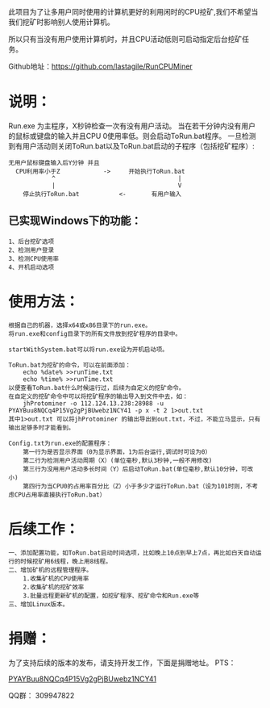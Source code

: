 此项目为了让多用户同时使用的计算机更好的利用闲时的CPU挖矿,我们不希望当我们挖矿时影响别人使用计算机。

所以只有当没有用户使用计算机时，并且CPU活动低则可启动指定后台挖矿任务。

Github地址：https://github.com/lastagile/RunCPUMiner

说明：
=================
Run.exe 为主程序，X秒钟检查一次有没有用户活动。
当在若干分钟内没有用户的鼠标或键盘的输入并且CPU 0使用率低。则会启动ToRun.bat程序。
一旦检测到有用户活动则关闭ToRun.bat以及ToRun.bat启动的子程序（包括挖矿程序）:

	无用户鼠标键盘输入后Y分钟 并且
	  CPU利用率小于Z            ->     开始执行ToRun.bat
				^                                  |
				|                                  V
		停止执行ToRun.bat           <-       有用户输入

已实现Windows下的功能：
---------------------------
	1、后台挖矿选项
	2、检测用户登录
	3、检测CPU使用率
	4、开机启动选项
		
使用方法：
===================
	根据自己的机器，选择x64或x86目录下的run.exe。
	将run.exe和config目录下的所有文件放到挖矿程序的目录中。

	startWithSystem.bat可以将run.exe设为开机启动项。

	ToRun.bat为挖矿的命令，可以在前面添加：
		echo %date% >>runTime.txt
		echo %time% >>runTime.txt
	以便查看ToRun.bat什么时候运行过，后续为自定义的挖矿命令。
	在自定义的挖矿命令中可以将挖矿程序的输出导入到文件中去，如：
		jhProtominer -o 112.124.13.238:28988 -u PYAYBuu8NQCq4P15Vg2gPjBUwebz1NCY41 -p x -t 2 1>out.txt 
	其中1>out.txt 可以将jhProtominer 的输出导出到out.txt，不过，不能立马显示，只有输出足够多时才能看到。

	Config.txt为run.exe的配置程序：
		第一行为是否显示界面（0为显示界面，1为后台运行,调试时可设为0）
		第二行为检测用户活动周期（X）(单位毫秒,默认3秒钟,一般不用修改)
		第三行为没用用户活动多长时间（Y）后启动ToRun.bat(单位毫秒,默认10分钟，可改小)
		第四行为当CPU0的占用率百分比（Z）小于多少才运行ToRun.bat（设为101时则，不考虑CPU占用率直接执行ToRun.bat）

后续工作：
=================================
	一、添加配置功能，如ToRun.bat启动时间选项，比如晚上10点到早上7点，再比如白天自动运行的时候挖矿用6线程，晚上用8线程。
	二、增加矿机的远程管理程序。
		1.收集矿机的CPU使用率
		2.收集矿机的挖矿效率
		3.批量远程更新矿机的配置，如挖矿程序、挖矿命令和Run.exe等
	三、增加Linux版本。

捐赠：
========================
为了支持后续的版本的发布，请支持开发工作，下面是捐赠地址。
PTS：
	
[PYAYBuu8NQCq4P15Vg2gPjBUwebz1NCY41](http://btsblock.com/address/PYAYBuu8NQCq4P15Vg2gPjBUwebz1NCY41)
	
QQ群： 309947822
	
